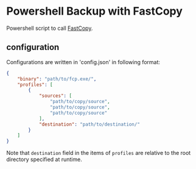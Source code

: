# Powershell Backup with FastCopy

Powershell script to call [FastCopy](https://fastcopy.jp/).

## configuration

Configurations are written in 'config.json' in following format:

```json
{
    "binary": "path/to/fcp.exe/",
    "profiles": [
        {
            "sources": [
                "path/to/copy/source",
                "path/to/copy/source",
                "path/to/copy/source"
            ],
            "destination": "path/to/destination/"
        }
    ]
}
```

Note that `destination` field in the items of `profiles` are relative to the root directory specified at runtime.
